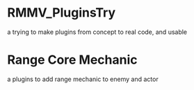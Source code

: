 # RMMV_PluginsTry
a trying to make plugins from concept to real code, and usable

# Range Core Mechanic
a plugins to add range mechanic to enemy and actor